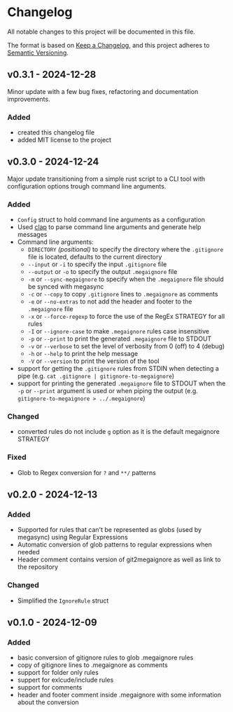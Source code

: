 # Changelog

All notable changes to this project will be documented in this file.

The format is based on [Keep a Changelog](https://keepachangelog.com/en/1.1.0/),
and this project adheres to [Semantic Versioning](https://semver.org/spec/v2.0.0.html).

## v0.3.1 - 2024-12-28

Minor update with a few bug fixes, refactoring and documentation improvements.

### Added

- created this changelog file
- added MIT license to the project

## v0.3.0 - 2024-12-24

Major update transitioning from a simple rust script to a CLI tool with configuration options trough command line arguments.

### Added

- `Config` struct to hold command line arguments as a configuration
- Used [clap](https://crates.io/crates/clap) to parse command line arguments and generate help messages
- Command line arguments:
  - `DIRECTORY` *(positional)* to specify the directory where the `.gitignore` file is located, defaults to the current directory
  - `--input` or `-i` to specify the input `.gitignore` file
  - `--output` or `-o` to specify the output `.megaignore` file
  - `-m` or `--sync-megaignore` to specify when the `.megaignore` file should be synced with megasync
  - `-c` or `--copy` to copy `.gitignore` lines to `.megaignore` as comments
  - `-e` or `--no-extras` to not add the header and footer to the `.megaignore` file
  - `-x` or `--force-regexp` to force the use of the RegEx STRATEGY for all rules
  - `-I` or `--ignore-case` to make `.megaignore` rules case insensitive
  - `-p` or `--print` to print the generated `.megaignore` file to STDOUT
  - `-v` or `--verbose` to set the level of verbosity from 0 (off) to 4 (debug)
  - `-h` or `--help` to print the help message
  - `-V` or `--version` to print the version of the tool
- support for getting the `.gitignore` rules from STDIN when detecting a pipe (e.g. `cat .gitignore | gitignore-to-megaignore`)
- support for printing the generated `.megaignore` file to STDOUT when the `-p` or `--print` argument is used or when piping the output (e.g. `gitignore-to-megaignore > ../.megaignore`)

### Changed

- converted rules do not include `g` option as it is the default megaignore STRATEGY

### Fixed

- Glob to Regex conversion for `?` and `**/` patterns

## v0.2.0 - 2024-12-13

### Added

- Supported for rules that can't be represented as globs (used by megasync) using Regular Expressions
- Automatic conversion of glob patterns to regular expressions when needed
- Header comment contains version of git2megaignore as well as link to the repository

### Changed

- Simplified the `IgnoreRule` struct

## v0.1.0 - 2024-12-09

### Added

- basic conversion of gitignore rules to glob .megaignore rules
- copy of gitignore lines to .megaignore as comments
- support for folder only rules
- suppert for exlcude/include rules
- support for comments
- header and footer comment inside .megaignore with some information about the conversion
